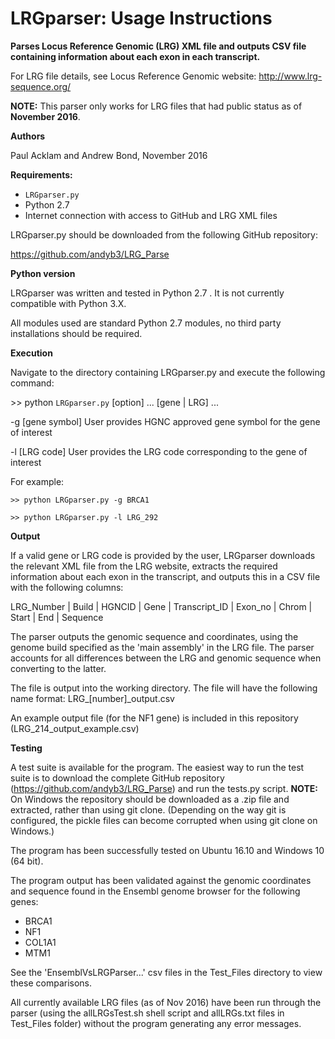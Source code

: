 # LRGparser: Usage Instructions

**Parses Locus Reference Genomic (LRG) XML file and outputs CSV file containing information about each exon in each transcript.**

For LRG file details, see Locus Reference Genomic website: http://www.lrg-sequence.org/

**NOTE:** This parser only works for LRG files that had public status as of **November 2016**.

**Authors**

Paul Acklam and Andrew Bond, November 2016


**Requirements:**

* `LRGparser.py`
* Python 2.7
* Internet connection with access to GitHub and LRG XML files

LRGparser.py should be downloaded from the following GitHub repository:

https://github.com/andyb3/LRG_Parse


**Python version**

LRGparser was written and tested in Python 2.7 . It is not currently compatible with Python 3.X.

All modules used are standard Python 2.7 modules, no third party installations should be required.


**Execution**

Navigate to the directory containing LRGparser.py and execute the following command:

&gt;&gt; python `LRGparser.py` [option] ... [gene | LRG] ...

-g [gene symbol]
User provides HGNC approved gene symbol for the gene of interest

-l [LRG code]
User provides the LRG code corresponding to the gene of interest

For example:

    >> python LRGparser.py -g BRCA1

    >> python LRGparser.py -l LRG_292

**Output**

If a valid gene or LRG code is provided by the user, LRGparser downloads the relevant XML file from the LRG website, extracts the required information about each exon in the transcript, and outputs this in a CSV file with the following columns:

LRG_Number | Build | HGNCID | Gene | Transcript_ID | Exon_no | Chrom | Start | End | Sequence

The parser outputs the genomic sequence and coordinates, using the genome build specified as the 'main assembly' in the LRG file. The parser accounts for all differences between the LRG and genomic sequence when converting to the latter.

The file is output into the working directory. The file will have the following name format:
LRG_[number]_output.csv

An example output file (for the NF1 gene) is included in this repository (LRG_214_output_example.csv)

**Testing**

A test suite is available for the program. The easiest way to run the test suite is to download the complete GitHub repository (https://github.com/andyb3/LRG_Parse) and run the tests.py script. **NOTE:** On Windows the repository should be downloaded as a .zip file and extracted, rather than using git clone. (Depending on the way git is configured, the pickle files can become corrupted when using git clone on Windows.)

The program has been successfully tested on Ubuntu 16.10 and Windows 10 (64 bit).

The program output has been validated against the genomic coordinates and sequence found in the Ensembl genome browser for the following genes:
* BRCA1
* NF1
* COL1A1
* MTM1

See the 'EnsemblVsLRGParser...' csv files in the Test_Files directory to view these comparisons.

All currently available LRG files (as of Nov 2016) have been run through the parser (using the allLRGsTest.sh shell script and allLRGs.txt files in Test_Files folder) without the program generating any error messages.
